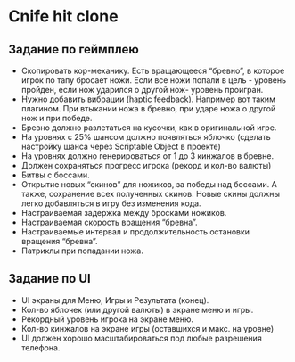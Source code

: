 # Cnife hit clone

## Задание по геймплею

- Скопировать кор-механику. Есть вращающееся “бревно”, в которое игрок по тапу бросает ножи. Если все ножи попали в цель - уровень пройден, если нож ударился о другой нож- уровень проигран.
- Нужно добавить вибрации (haptic feedback). Например вот таким плагином. При втыкании ножа в бревно, при ударе ножа о другой нож и при победе.
- Бревно должно разлетаться на кусочки, как в оригинальной игре.
- На уровнях с 25% шансом должно появляться яблочко (сделать настройку шанса через Scriptable Object в проекте)
- На уровнях должно генерироваться от 1 до 3 кинжалов в бревне.
- Должен сохраняться прогресс игрока (рекорд и кол-во валюты)
- Битвы с боссами.
- Открытие новых “скинов” для ножиков, за победы над боссами. А также, сохранение всех полученных скинов. Новые скины должны легко добавляться в игру без изменения кода.
- Настраиваемая задержка между бросками ножиков.
- Настраиваемая скорость вращения “бревна”.
- Настраиваемые интервал и продолжительность остановки вращения “бревна”.
- Патриклы при попадании ножа.

## Задание по UI

- UI экраны для Меню, Игры и Результата (конец).
- Кол-во яблочек (или другой валюты) в экране меню и игры.
- Рекордный уровень игрока на экране меню.
- Кол-во кинжалов на экране игры (оставшихся и макс. на уровне)
- UI должен хорошо масштабироваться под любые разрешения телефона.
